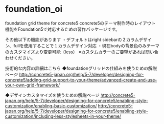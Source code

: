 # foundation_oi
foundation grid theme for concrete5
concrete5のテーマ制作時のレイアウト機能をFoundation5で対応するための習作パッケージです。

その他以下の機能があります
・デフォルトはright sidebarの２カラムデザイン、fullを使用することで１カラムデザイン対応
・現在bodyの背景色のみテーマのカスタマイズより変更可能（less）
 ※カスタムカラーのご要望があれば問い合わせください。

技術的な内容の詳細はこちら
◆foundationグリッドの仕組みを使うための解説ページ
http://concrete5-japan.org/help/5-7/developer/designing-for-concrete5/adding-grid-support-to-your-theme/advanced-create-and-use-your-own-grid-framework/

◆デザインカスタマイズを使うための解説ページ
http://concrete5-japan.org/help/5-7/developer/designing-for-concrete5/enabling-style-customization/enabling-basic-customization/
http://concrete5-japan.org/help/5-7/developer/designing-for-concrete5/enabling-style-customization/including-less-stylesheets-in-your-theme/
